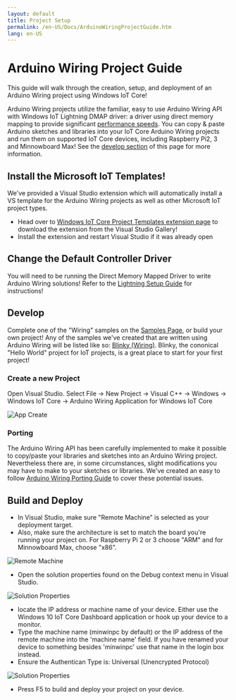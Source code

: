 ```yaml
---
layout: default
title: Project Setup
permalink: /en-US/Docs/ArduinoWiringProjectGuide.htm
lang: en-US
---
```


# Arduino Wiring Project Guide

This guide will walk through the creation, setup, and deployment of an Arduino Wiring project using Windows IoT Core!

Arduino Wiring projects utilize the familiar, easy to use Arduino Wiring API with Windows IoT Lightning DMAP driver: a driver using direct memory mapping to provide significant [performance speeds]({{site.baseurl}}/{{page.lang}}/Docs/LightningPerformance.htm). You can copy & paste Arduino sketches and libraries into your IoT Core Arduino Wiring projects and run them on supported IoT Core devices, including Raspberry Pi2, 3 and Minnowboard Max! See the <a href="#develop">develop section</a> of this page for more information.

## Install the Microsoft IoT Templates!

We've provided a Visual Studio extension which will automatically install a VS template for the Arduino Wiring projects as well as other Microsoft IoT project types. 

- Head over to [Windows IoT Core Project Templates extension page](https://visualstudiogallery.msdn.microsoft.com/55b357e1-a533-43ad-82a5-a88ac4b01dec) to download the extension from the Visual Studio Gallery!
- Install the extension and restart Visual Studio if it was already open

## Change the Default Controller Driver

You will need to be running the Direct Memory Mapped Driver to write Arduino Wiring solutions! Refer to the [Lightning Setup Guide]({{site.baseurl}}/{{page.lang}}/Docs/LightningSetup.htm) for instructions!

<a name="develop"></a>

## Develop
Complete one of the "Wiring" samples on the [Samples Page]({{site.baseurl}}/{{page.lang}}/Docs/StartCoding.htm), or build your own project! Any of the samples we've created that are written using Arduino Wiring will be listed like so: [Blinky (Wiring)]({{site.baseurl}}/{{page.lang}}/Samples/arduino-wiring/HelloBlinky.htm). Blinky, the cononical "Hello World" project for IoT projects, is a great place to start for your first project!

### Create a new Project
Open Visual Studio. Select File -> New Project -> Visual C++ -> Windows -> Windows IoT Core -> Arduino Wiring Application for Windows IoT Core

![App Create]({{site.baseurl}}/Resources/images/arduino_wiring/appcreate.png)

### Porting

The Arduino Wiring API has been carefully implemented to make it possible to copy/paste your libraries and sketches into an Arduino Wiring project. Nevertheless there are, in some circumstances, slight modifications you may have to make to your sketches or libraries. We've created an easy to follow [Arduino Wiring Porting Guide]({{site.baseurl}}/{{page.lang}}/Docs/ArduinoWiringPortingGuide.htm) to cover these potential issues.

## Build and Deploy

- In Visual Studio, make sure "Remote Machine" is selected as your deployment target.
- Also, make sure the  architecture is set to match the board you're running your project on. For Raspberry Pi 2 or 3 choose "ARM" and for Minnowboard Max, choose "x86".

![Remote Machine]({{site.baseurl}}/Resources/images/arduino_wiring/wiringapp_remotemachine.png)

- Open the solution properties found on the Debug context menu in Visual Studio.

![Solution Properties]({{site.baseurl}}/Resources/images/arduino_wiring/wiringapp_properties.png)

- locate the IP address or machine name of your device. Either use the Windows 10 IoT Core Dashboard application or hook up your device to a monitor.
- Type the machine name (minwinpc by default) or the IP address of the remote machine into the 'machine name' field. If you have renamed your device to something besides 'minwinpc' use that name in the login box instead.
- Ensure the Authentican Type is: Universal (Unencrypted Protocol)

![Solution Properties]({{site.baseurl}}/Resources/images/arduino_wiring/wiringapp_properties2.png)

- Press F5 to build and deploy your project on your device.
